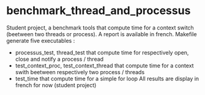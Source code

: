 # benchmark_thread_and_processus
Student project, a benchmark tools that compute time for a context switch (beetween two threads or process).
A report is available in french.
Makefile generate five executables :
- processus_test, thread_test that compute time for respectively open, close and notify a process / thread
- test_context_proc, test_context_thread that compute time for a context swith beetween respectively two process / threads
- test_time that compute time for a simple for loop
All results are display in french for now (student project)
